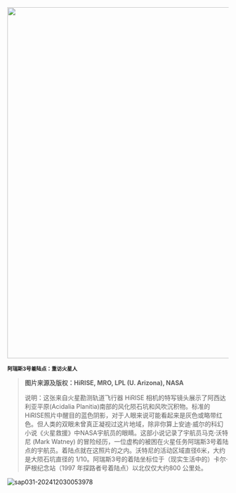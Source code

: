 <img src="https://www.bjp.org.cn/upload/image/2024/03/22/1711086487325073498.jpg" width="800" />  

<small>**阿瑞斯3号着陆点：重访火星人**</small>  

> **图片来源及版权：HiRISE, MRO, LPL (U. Arizona), NASA**
>
> 说明：这张来自火星勘测轨道飞行器 HiRISE 相机的特写镜头展示了阿西达利亚平原(Acidalia Planitia)南部的风化陨石坑和风吹沉积物。标准的HiRISE照片中醒目的蓝色阴影，对于人眼来说可能看起来是灰色或略带红色。但人类的双眼未曾真正凝视过这片地域，除非你算上安迪·威尔的科幻小说《火星救援》中NASA宇航员的眼睛。这部小说记录了宇航员马克·沃特尼 (Mark Watney) 的冒险经历，一位虚构的被困在火星任务阿瑞斯3号着陆点的宇航员。着陆点就在这照片的之内。沃特尼的活动区域直径6米，大约是大陨石坑直径的 1/10。阿瑞斯3号的着陆坐标位于（现实生活中的）卡尔·萨根纪念站（1997 年探路者号着陆点）以北仅仅大约800 公里处。



![sap031-202412030053978](https://aea62e6.webp.li/2024/12/sap031-202412030053978.png)

